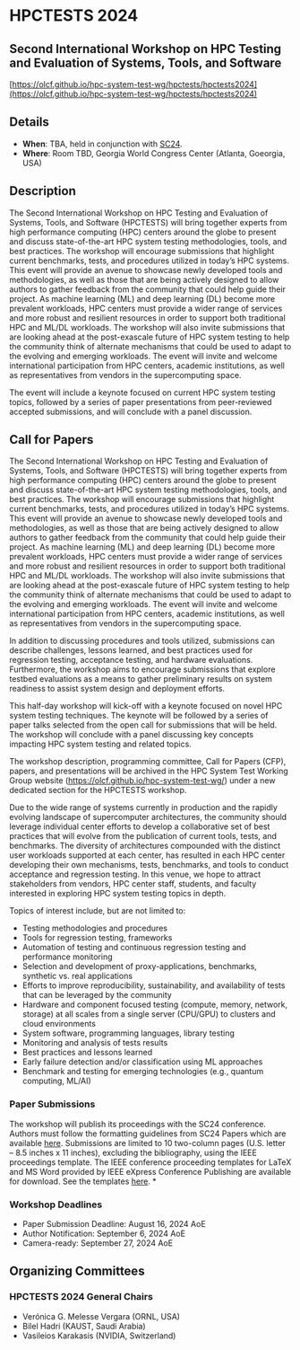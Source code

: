 # HPCTESTS 2024
## Second International Workshop on HPC Testing and Evaluation of Systems, Tools, and Software
[https://olcf.github.io/hpc-system-test-wg/hpctests/hpctests2024](https://olcf.github.io/hpc-system-test-wg/hpctests/hpctests2024)

## Details
* **When**: TBA, held in conjunction with [SC24](https://sc24.supercomputing.org/).
* **Where**: Room TBD, Georgia World Congress Center (Atlanta, Goeorgia, USA)

## Description
The Second International Workshop on HPC Testing and Evaluation of Systems, Tools, and Software (HPCTESTS) will bring together experts from high performance computing (HPC) centers around the globe to present and discuss state-of-the-art HPC system testing methodologies, tools, and best practices. The workshop will encourage submissions that highlight current benchmarks, tests, and procedures utilized in today’s HPC systems. This event will provide an avenue to showcase newly developed tools and methodologies, as well as those that are being actively designed to allow authors to gather feedback from the community that could help guide their project. As machine learning (ML) and deep learning (DL) become more prevalent workloads, HPC centers must provide a wider range of services and more robust and resilient resources in order to support both traditional HPC and ML/DL workloads. The workshop will also invite submissions that are looking ahead at the post-exascale future of HPC system testing to help the community think of alternate mechanisms that could be used to adapt to the evolving and emerging workloads. The event will invite and welcome international participation from HPC centers, academic institutions, as well as representatives from vendors in the supercomputing space.

The event will include a keynote focused on current HPC system testing topics, followed by a series of paper presentations from peer-reviewed accepted submissions, and will conclude with a panel discussion.

## Call for Papers 
The Second International Workshop on HPC Testing and Evaluation of Systems, Tools, and Software (HPCTESTS) will bring together experts from high performance computing (HPC) centers around the globe to present and discuss state-of-the-art HPC system testing methodologies, tools, and best practices. The workshop will encourage submissions that highlight current benchmarks, tests, and procedures utilized in today’s HPC systems. This event will provide an avenue to showcase newly developed tools and methodologies, as well as those that are being actively designed to allow authors to gather feedback from the community that could help guide their project. As machine learning (ML) and deep learning (DL) become more prevalent workloads, HPC centers must provide a wider range of services and more robust and resilient resources in order to support both traditional HPC and ML/DL workloads. The workshop will also invite submissions that are looking ahead at the post-exascale future of HPC system testing to help the community think of alternate mechanisms that could be used to adapt to the evolving and emerging workloads. The event will invite and welcome international participation from HPC centers, academic institutions, as well as representatives from vendors in the supercomputing space.

In addition to discussing procedures and tools utilized, submissions can describe challenges, lessons learned, and best practices used for regression testing, acceptance testing, and hardware evaluations. Furthermore, the workshop aims to encourage submissions that explore testbed evaluations as a means to gather preliminary results on system readiness to assist system design and deployment efforts.

This half-day workshop will kick-off with a keynote focused on novel HPC system testing techniques. The keynote will be followed by a series of paper talks selected from the open call for submissions that will be held. The workshop will conclude with a panel discussing key concepts impacting HPC system testing and related topics.

The workshop description, programming committee, Call for Papers (CFP), papers, and presentations will be archived in the HPC System Test Working Group website (https://olcf.github.io/hpc-system-test-wg/) under a new dedicated section for the HPCTESTS workshop.

Due to the wide range of systems currently in production and the rapidly evolving landscape of supercomputer architectures, the community should leverage individual center efforts to develop a collaborative set of best practices that will evolve from the publication of current tools, tests, and benchmarks. The diversity of architectures compounded with the distinct user workloads supported at each center, has resulted in each HPC center developing their own mechanisms, tests, benchmarks, and tools to conduct acceptance and regression testing. In this venue, we hope to attract stakeholders from vendors, HPC center staff, students, and faculty interested in exploring HPC system testing topics in depth. 

Topics of interest include, but are not limited to:
- Testing methodologies and procedures
- Tools for regression testing, frameworks
- Automation of testing and continuous regression testing and performance monitoring
- Selection and development of proxy-applications, benchmarks, synthetic vs. real applications
- Efforts to improve reproducibility, sustainability, and availability of tests that can be leveraged by the community
- Hardware and component focused testing (compute, memory, network, storage) at all scales from a single server (CPU/GPU) to clusters and cloud environments
- System software, programming languages, library testing
- Monitoring and analysis of tests results
- Best practices and lessons learned
- Early failure detection and/or classification using ML approaches
- Benchmark and testing for emerging technologies (e.g., quantum computing, ML/AI)


### Paper Submissions
The workshop will publish its proceedings with the SC24 conference. Authors must follow the formatting guidelines from SC24 Papers which are available [here](https://sc24.supercomputing.org/program/papers/). Submissions are limited to 10 two-column pages (U.S. letter – 8.5 inches x 11 inches), excluding the bibliography, using the IEEE proceedings template. The IEEE conference proceeding templates for LaTeX and MS Word provided by IEEE eXpress Conference Publishing are available for download. See the templates [here](https://www.ieee.org/conferences/publishing/templates.html).
* 

### Workshop Deadlines
* Paper Submission Deadline: August 16, 2024 AoE
* Author Notification: September 6, 2024 AoE
* Camera-ready: September 27, 2024 AoE

## Organizing Committees
### HPCTESTS 2024 General Chairs
* Verónica G. Melesse Vergara (ORNL, USA)
* Bilel Hadri (KAUST, Saudi Arabia)
* Vasileios Karakasis (NVIDIA, Switzerland) 



